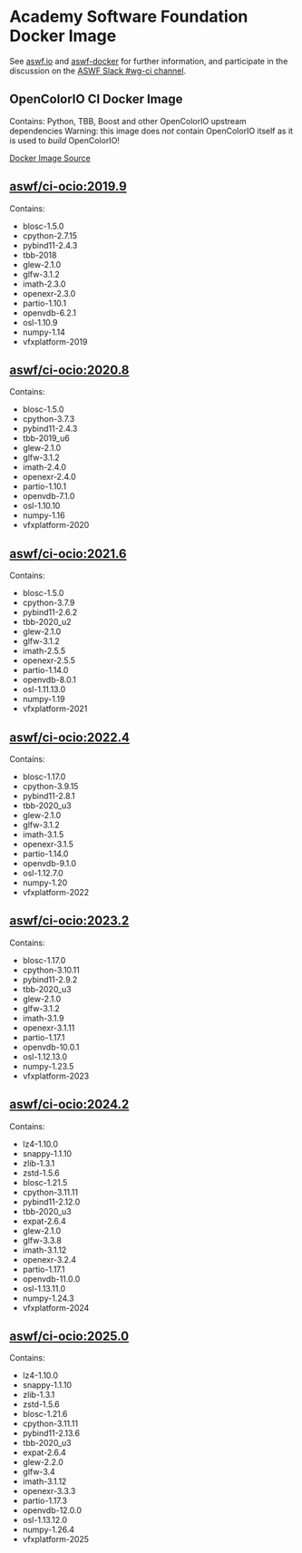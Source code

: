 <!--
Copyright (c) Contributors to the aswf-docker Project. All rights reserved.
SPDX-License-Identifier: Apache-2.0

Warning: this file is automatically generated from a template!
-->

# Academy Software Foundation Docker Image

See [aswf.io](https://aswf.io) and [aswf-docker](https://github.com/AcademySoftwareFoundation/aswf-docker)
for further information, and participate in the discussion on the
[ASWF Slack #wg-ci channel](https://academysoftwarefdn.slack.com/archives/C0169RX7MMK).

## OpenColorIO CI Docker Image

Contains: Python, TBB, Boost and other OpenColorIO upstream dependencies
Warning: this image does *not* contain OpenColorIO itself as it is used to *build* OpenColorIO!

[Docker Image Source](https://github.com/AcademySoftwareFoundation/aswf-docker/blob/main/ci-ocio/Dockerfile)

## [aswf/ci-ocio:2019.9](https://hub.docker.com/r/aswf/ci-ocio/tags?page=1&name=2019.9)

Contains:
* blosc-1.5.0
* cpython-2.7.15
* pybind11-2.4.3
* tbb-2018
* glew-2.1.0
* glfw-3.1.2
* imath-2.3.0
* openexr-2.3.0
* partio-1.10.1
* openvdb-6.2.1
* osl-1.10.9
* numpy-1.14
* vfxplatform-2019

## [aswf/ci-ocio:2020.8](https://hub.docker.com/r/aswf/ci-ocio/tags?page=1&name=2020.8)

Contains:
* blosc-1.5.0
* cpython-3.7.3
* pybind11-2.4.3
* tbb-2019_u6
* glew-2.1.0
* glfw-3.1.2
* imath-2.4.0
* openexr-2.4.0
* partio-1.10.1
* openvdb-7.1.0
* osl-1.10.10
* numpy-1.16
* vfxplatform-2020

## [aswf/ci-ocio:2021.6](https://hub.docker.com/r/aswf/ci-ocio/tags?page=1&name=2021.6)

Contains:
* blosc-1.5.0
* cpython-3.7.9
* pybind11-2.6.2
* tbb-2020_u2
* glew-2.1.0
* glfw-3.1.2
* imath-2.5.5
* openexr-2.5.5
* partio-1.14.0
* openvdb-8.0.1
* osl-1.11.13.0
* numpy-1.19
* vfxplatform-2021

## [aswf/ci-ocio:2022.4](https://hub.docker.com/r/aswf/ci-ocio/tags?page=1&name=2022.4)

Contains:
* blosc-1.17.0
* cpython-3.9.15
* pybind11-2.8.1
* tbb-2020_u3
* glew-2.1.0
* glfw-3.1.2
* imath-3.1.5
* openexr-3.1.5
* partio-1.14.0
* openvdb-9.1.0
* osl-1.12.7.0
* numpy-1.20
* vfxplatform-2022

## [aswf/ci-ocio:2023.2](https://hub.docker.com/r/aswf/ci-ocio/tags?page=1&name=2023.2)

Contains:
* blosc-1.17.0
* cpython-3.10.11
* pybind11-2.9.2
* tbb-2020_u3
* glew-2.1.0
* glfw-3.1.2
* imath-3.1.9
* openexr-3.1.11
* partio-1.17.1
* openvdb-10.0.1
* osl-1.12.13.0
* numpy-1.23.5
* vfxplatform-2023

## [aswf/ci-ocio:2024.2](https://hub.docker.com/r/aswf/ci-ocio/tags?page=1&name=2024.2)

Contains:
* lz4-1.10.0
* snappy-1.1.10
* zlib-1.3.1
* zstd-1.5.6
* blosc-1.21.5
* cpython-3.11.11
* pybind11-2.12.0
* tbb-2020_u3
* expat-2.6.4
* glew-2.1.0
* glfw-3.3.8
* imath-3.1.12
* openexr-3.2.4
* partio-1.17.1
* openvdb-11.0.0
* osl-1.13.11.0
* numpy-1.24.3
* vfxplatform-2024

## [aswf/ci-ocio:2025.0](https://hub.docker.com/r/aswf/ci-ocio/tags?page=1&name=2025.0)

Contains:
* lz4-1.10.0
* snappy-1.1.10
* zlib-1.3.1
* zstd-1.5.6
* blosc-1.21.6
* cpython-3.11.11
* pybind11-2.13.6
* tbb-2020_u3
* expat-2.6.4
* glew-2.2.0
* glfw-3.4
* imath-3.1.12
* openexr-3.3.3
* partio-1.17.3
* openvdb-12.0.0
* osl-1.13.12.0
* numpy-1.26.4
* vfxplatform-2025

